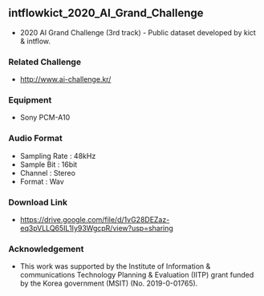 ## intflowkict_2020_AI_Grand_Challenge
* 2020 AI Grand Challenge (3rd track) - Public dataset developed by kict & intflow.

### Related Challenge
* http://www.ai-challenge.kr/

### Equipment 
* Sony PCM-A10

### Audio Format
* Sampling Rate : 48kHz
* Sample Bit : 16bit
* Channel : Stereo
* Format : Wav

### Download Link
* https://drive.google.com/file/d/1vG28DEZaz-eq3pVLLQ65IL1Iy93WgcpR/view?usp=sharing

### Acknowledgement
* This work was supported by the Institute of Information & communications Technology Planning & Evaluation (IITP) grant funded by the Korea government (MSIT) (No. 2019-0-01765).




